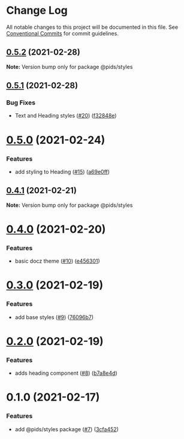 # Change Log

All notable changes to this project will be documented in this file.
See [Conventional Commits](https://conventionalcommits.org) for commit guidelines.

## [0.5.2](https://github.com/eddysims/pids/compare/@pids/styles@0.5.1...@pids/styles@0.5.2) (2021-02-28)

**Note:** Version bump only for package @pids/styles

## [0.5.1](https://github.com/eddysims/pids/compare/@pids/styles@0.5.0...@pids/styles@0.5.1) (2021-02-28)

### Bug Fixes

- Text and Heading styles ([#20](https://github.com/eddysims/pids/issues/20)) ([f32848e](https://github.com/eddysims/pids/commit/f32848e4aef3ac710f3e49ea21d8d47080c9d252))

# [0.5.0](https://github.com/eddysims/pids/compare/@pids/styles@0.4.1...@pids/styles@0.5.0) (2021-02-24)

### Features

- add styling to Heading ([#15](https://github.com/eddysims/pids/issues/15)) ([a69e0ff](https://github.com/eddysims/pids/commit/a69e0ff0cc41fed3c1d4a93e00222ea41c046e95))

## [0.4.1](https://github.com/eddysims/pids/compare/@pids/styles@0.4.0...@pids/styles@0.4.1) (2021-02-21)

**Note:** Version bump only for package @pids/styles

# [0.4.0](https://github.com/eddysims/pids/compare/@pids/styles@0.3.0...@pids/styles@0.4.0) (2021-02-20)

### Features

- basic docz theme ([#10](https://github.com/eddysims/pids/issues/10)) ([e456301](https://github.com/eddysims/pids/commit/e456301c85c0b8f76d65b049586b3bf6c560776e))

# [0.3.0](https://github.com/eddysims/pids/compare/@pids/styles@0.2.0...@pids/styles@0.3.0) (2021-02-19)

### Features

- add base styles ([#9](https://github.com/eddysims/pids/issues/9)) ([76096b7](https://github.com/eddysims/pids/commit/76096b71ebcdc127efa4d0ce9ed7254b5238fd04))

# [0.2.0](https://github.com/eddysims/pids/compare/@pids/styles@0.1.0...@pids/styles@0.2.0) (2021-02-19)

### Features

- adds heading component ([#8](https://github.com/eddysims/pids/issues/8)) ([b7a8e4d](https://github.com/eddysims/pids/commit/b7a8e4d7688f9ce554f946c2f10618e14ae5b675))

# 0.1.0 (2021-02-17)

### Features

- add @pids/styles package ([#7](https://github.com/eddysims/pids/issues/7)) ([3cfa452](https://github.com/eddysims/pids/commit/3cfa452a43c48a726831b459513bc218c6772777))
